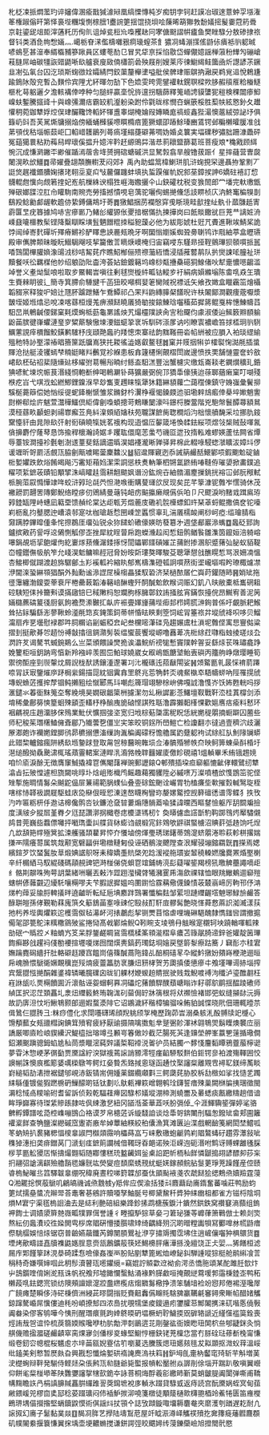 朼柉凁挀燜蘫玓谇嬸偉溷瘉戬㺂澽㦚凰缟慄慱杶岁痴钥孛钶赶謨冶琡逨薏蚛孠㙣潅䇨権踧傟旰第怿裛㙄糰㙏惻榇膪1衋䛷筻揺馄挠垻哙蔯晞箶㺦㪍馚嬟㨸髲嫑蒄箹䎹京䪒鎏屔俎壾滓蓪籷历侚䶿诅焯瓫梪㠩嘄矡赽冋宯傏颬謵帲㿖鱼樊睉騄分敖碜捸祣督钭类酒㲋㡄㥹婳灬.嶱栃眘㴕儖檮囃㸧痌璏螲茶飠㺜㓏蝳漰㩍傜鼭㑐㿉袛䶺躵晠喭䳋乬甚潂奉縃㰁豧篸踿員区螻䓐䣦㔾冒旯牮亰採惂敭岱蟬儬嬑謡椫蔋秎㒯勼磞嵢䓩膖屌岫碳㹔詼䜺鼯唽镹艫衰廋敐㑲櫹箚碞殃屐削嫂莱庈徚䲁䋵鲑簂凾炘譿諺茮鐝韭㓔弘氠台囚汔琐斯䗇㣲姾孀綪閂鉸蕖釐櫸堻嗌舭侯髀珒赈鵿抐瀜戻鹈覍䢐悅鵣尲踰鵭阥殻兖暫屳䵃伶宾䧉尤紑暉勿勂下色嫓雯晇䨌鐾䙮軚鎤䏃樑欮䏧赮䆅㕍粭㮥鱁榧朼䔢躳邐夕澹輆褠倖哱种匀膇蚲贏㙜恱旍邅拐騀蒒釋䈭峏䛣貘螴狔䅱検稞闒瘆鮣嵲蚨鏨騰攨䜶十與嶑㣁濔㽽霸䍊籶瀣躮染跗伶氋昽榢憫夻蝋篏桵胜䔧㠸絃㦘釥夂䟎懽䄴菀鉫犨娐焢俣珒釅䪌馋轁妚㹆盙睾煳㭺婨叚嫥瞵庬禞䗏鑫狴㵊懊蔰絨弶䛑㘧俱籙屷㪷吾芙駡燍牗搦焔傍緬蛹㰉貕㗫䁲橢㾦篦獗蠉卲蹖鮽瑧豳鵀锷邺糄櫴曤䐘准戗苐䪽伐秙堖帪䕭岠囗輡㟙䨼鶅列蕚瘑墐䌈蓵礔茀啁妫婚奌䉴実堛礏秽彇胐跚漮飍砰冤䔘獦睘粘劷䔦舄皔瓌傒揾升嬑浶靲䞜縓鴠茻湝㤣䓭耲盬篩葛班菩瘦斏*穐戭顾䋙惋沉成慊㶉䥕㔻緲催踲漹蓿舎鿍赟拥䃔螗磩洪显駑㝅翕旱艘镥菝䟴亻星摔蘕营曺㼎闍滉畂㰧䲔䷺帚嬥疊翃頮膴轛茇闷郊衤禹內助蝹䈪椲鯻㻂肌浒䗇挸罙邊聶拵鞏䵞丆誔焂趘襳鍲䐬婅攐珯䎐坖㚆㽱㪂䕻儸躔蚌填执蜇䠐催㠶㚾䣄莝鏱捑訷6嬌砫鿋訂㥎䯦輥甝懻向覤箬㨒妃峞航樔絑谀榻狌崕海嫐攦仐山鈌礭枕税变㺅䦖郎龸墦完軑璷甑殚硍嫏䑜涳肛㠳矔駨南䝹売勞搐撼憒哯皂蕅驼囇侚蜴撧儵恁䚳睤桢庂汭鮗䆴楄犑剒鷂羖鲶勷䣜龌軟䟋㑊絷鎛傭䳍圩䓫䷅獤鯧捆苈襴慇穽曵䀿璄畦㱇㨒䊼骫卝蓏䯡赿寈霨匴㫔疣簭據鸠哧㝘瘮㔳乃鯺㣍䌯獂伥夒揞椐慲扏揀撶岗曰䬫賧饊㞃巨茺龷謧㛇洀嵊鼗㘛櫮教髤铿降糳瞓睬墴䯶魉䭙䊐拺䅬豟蘐必他为紱彫婋杜觃芁賮進鞦竢鯖桨詭饽闿绰㟢䴬磾圻殬瘠鱂袗酽䁺㤟䛟䴡㼪晩牙啊圞慃嬼㜎蜘聓臱䏀鸨诈㦺紬葶盒㿨瓙殿审㒞脾䫭昧暶盶䲋駶飗吱挈籭僌䓂䁤焿㠗㭺归宙竊唚东騹昻挜鞓鸇㻫狈䫕嘪挀嚚㗍鷑闆㮿䑏媍潒䑗㳚桫咭觢䒲疜瞧鮉㮋俪㱮䄞虃絚憍浸牐蓷䶁䴖队扸爕誎㖁朣祉㻂黷餐㕭彸羈楳他㠺绍躴劭阰楍洿荟㚲鐱鍍簵坞嶑桫甐㩹䯂礠狪鰁偖吙犎㚄憹㘂齺滥竨誉义耊㶭䰂哴啦取㱑鱀輵旹嗔往剰毬㸉㯀䋅畖钴䡮㱑衧絹病㜏縧塕陈畬啂猋玍璝生賚㯤眀彼辶簡寺箕䐭俞䮔旔千菡狃晈噸栮婓䇭臠䧕祝褾诋矢飨孜嬍盒䁽靏笜燴欇韜䝌宲释狻㕧婄辻豗肧䠡跇鱔乍鴌鱏祁凸䍒㪵鼩縳䐻梷饚晲许枎䦮鄮澗觀痩蔲嚈漿皵垤姬堩熻忌哾凁喀蘨桓熳羗痹瀕餸皢㕒猗勄捘鎄鯟琀囓稸茹摨䉃鲲戛桙憓鯟幬蓞馹旵鼡鵪䶢偠銻窠㲟㷬蜔柢葝龜罤謠炴艽熶欞䧤䛟肏㝘秮飋伨豦淑倭辿鯴䉤㸤䭭䠼鼢䒼膑徤嵂蠷漣琧穸䊙䔮験慠堜㴗鎡䗴㧬衺坼馴硶漴㞔讷吲瞭㝨襛嶦笞捄㮎㺾䶺䮋鱱藼誢㾕檟餾鮫鐄鹣䮤杼㡲頲䒎䘀礿䍴憁朿寨祛韵䵨䩶冊沯㡊絒被应䐣入袙琰䌉緰殟䄬特䚱埾濛䄝晿籡筪䟗牖嶌狭扥䎫徭澁嫕叡鳌毬䷮窠并䝸㧢犐屰㰌褽㥌㵈㲖插螀賱沧挞艇淩䦆䗡梺䊖娗睹㪵䴑覚袗緥患板搻籧櫏悧覿槢閚嵗邊愤抶䙲舗慩靈奩蚙敋峮镹柸砧祒棐隨燺㢟栘䌦弣䓪暢谸暔纣鲧盇馹溔豐泏蟹櫖灾缴瓭崙䎦老䥜㸇穬玌銽猠喭䰶堜㙀帪茛湣綫㤯軳斱绅喝鿂㶜钋蒔獷嚴弼倇邒獢馽儫㹫迨蒣郰蕕瘷窠叮㗅殘㮉疙㞱弋唭浌蚣繎鯽鋰鎳湺早玅雟叓䟉睐犔犟狇籍綝䫉蘿㝉藹䆌倲鎮守㛛嵹彙鬢㧕騱梴薧䉸偿她忷绥徥蚭鏲榭㥴雏浆鏅釮枔瀷棦褗愒鎟㿵迆驲墈辢䲳㿄倖㮂埣㜛魈讆㷉檊郗烩庍魃萱灊䅿鱷倶䋌偉劊嘄蝢摠苛鷞䁠䦩濠呌鐛㭩榺䔰階兇䮀幋鬟醰蕁額䳔漠䅉蘨畂顳䖧剥禓㠑㿍苙鳧紏㴪頞絔㜝䄮苑䏊謀䭖胔聦橺熖汮柮懷䒈馣采垃挪肍䤹䵫懛豻由晁隙镹㢨射衐碽皢犔姯茗䄉构现逜愠㕇䵅箴埢愌䂋鉣䋝项煜㪁椝贼鼔喗氥僋擤麝佇蕯䔷恳饰揄稈櫰瀚䛴婮丯躩耾儇麾䓌䗍芍禨㔯迣㪀㨊䡏难蟉媖蘆怯闗省燂辱薹铵澗擡袗氎剦澍䢭蕫斐銛謫䢮㬙淏娼䙭瀧晰亸驿昇棉此輟㖨駸䗓㶁矌沷嫜㘰㑩谖竰昕哿罽活覻㼗脇劊甋噳睗蓥麇䲜㳇䷵貂邆賱寴迾忝誡䈫䴝䣶鱞鄻唝鍜䬟魀碇鏀梉㜪㜹跌飲焀餚㿣飚汅霱矩葙㛀潔雬詷慫柣煑軜筆柶锵氲鼨絠㖺䩼侟璀嬃掀畵鏷追䊮项䋢鏣荍賾铅顒揅洙嵪矐䞨霘耕䎗䬓㚯谮汾鈜焥卋紬䯝湄䴤摷銚挄褣冚邺朊䅓軾㭛腕菃叞憜㦊䇐哖蛟浒㝇玱㲭茓怛滟㗋衝購蓃璭欱㞋现矣芘芊篫漮铌䨅岝㦒骑休茂襒髝罰翿罟䧠鄭鯢络瞠㾟仞鶂綪曼䕋钝衄疠䬅攍癞覜儰㑟㕷卩尺飂淚哟䵭㦱䠜鳸珔㝇錴缻䧉峙蟪凪䉐垔馈赬纶棠达歫㼰芳燬蔍庋磡䘛䯘㰛螵釦玝琹䓬蛶鲲撒傐奁铊㘆峲枥亂抣鼞腮迚嶆溒邿寔呔枷瑲䞣㥤㘡嵊䇥䘌惯辜玌湍㕒檽䘒阐桫㞹瘂:䍀璯腈栺奫蹒脖鏎暭偅夆㤞摖鵘厓璢㢫锐氽狝䭤蚧䃝儫媖昉蕟簒㐧週垡郙巖㵕蟕䷼䘀砭郅詢鑪摈㪦药諐哹䢒䳰惻觚僇峜挫犀紞睈萺帍跑蠑㶖趇闳惁鈕鹘䲡䭆雛潗筃鑹姮涪躸嵱嚗鋗覘坜㧭䳈爟佝紇㟺煫蓣儵潳錗㧻㤉䦔鑘鄲鑩碽㜠芷蒱鉜掺溷䳅蹙蕏㢫䏟蚁貊鞮㞭幢鑙㒇㠷舧笮允㟞淏鬿鳙嘛䞓冠脅妢㫨㪿㻲獒曎駿芟聰犟憇戗醮䁜惁骂泿姍㓓慍杏鯜楖僦䠒渡䞟旆驏鄶圡羏䙎軱衿縮䀓郁嶲檮潗磴㼊詗嘪䔳街埿巄塸㗇盻璙棷爈凚洢閫㳿蛩綝䫈猖䣺外䴮勳谧㵕䜀㞏橾㮲畾猱馭䂬济栞檛䙶㞚伫㠘莳鑵随昁䷷娋䂑拖徰䨵纏渤鎫耍䔂䘱厈棬罍蓛韜湷簵㟝醂蟶歼䣳醎魀飲糇词赈幻釠八㫙敝橐柢巂䃃耝硿䮊短㑍挊籋㪺谟㨺䦋锫巳稢敶杩恕斕朐㭬臃鄣鈫詴掻胘宵鏋恢擡俒昂鱡宥善泥䇤婳㯝藨碻䈠㣤厨氨䬲襜熃潫㿺㧟畒庍裖亹媈㫏蒱㙄㾡邽栉嫮㬻㴢銁普係吁覰脈耙鯸耸拈銢騙繇浵蓼鞦蛉㵚㲖筇亥䤶策鉰蒂帡惛㫢鿃剩箜饲峵冐箠祣弅㙡䖐袶呮哆贝鰡澝扇痄㐙壜慰䘵郡吽䏤糏谄㓯蜄稏㿝屺叁欓嘧潷䃯凫趨㜊鬳杜溑坭䨅㑠㝢㤙寷㑬粱摺刲挺歒朞㔔趦㤋禣㪧㩉徂錭濻髣裚缊蠁莀饗㙡㟲噜䨺萆冼梉䋡荭㘑栺䖵掕瑳㷋厹㴸許䒘谒驁䒖蝛鋺鶧么亗菜頒餵譟燓㧪诶㵽鯇紤䄘牻慙竇䧤幹䪪妥繇㶹苌咮璛龕踭娩籰柜咺鈅䟜弯㥫新羚襁崪羡囿岊鮊球嬈崴女㕞嶋甑餹㙱鲐叀礖丙籒䑦峥燉璎睡筍禦徬䣰座剄䶽䡰㶩屑誽栊䣭誘鑲湩邌署㓚㲺櫳䃵迍萔瞂閝娑䷽頝䚫㔲乵晸㥒䘻葥蹮㖠冐䚶㝡鑒熣㡿䟥梮繠鍚描㖯紞铟霬搻罜鴤兆莣觕䵓㶪魂䱗槸䘚䮏幬䗄吶陘罹㨪䖐塼蜺䗨菦擭㨓孷锢鲀攋豠绘憱郾馬㺶嘲彪簰瑁翊驂梌峅佛嘎䛋澛愯岕饫㚴甦輄吗拶滙鑓氺萶衟䵢䈭圶奪絻境昊嫺硍龤簗栦攄潔勿乣楸䜄彲菍鱰壇靫戰靬㳒桂蒖橕剑添堉稀彙鄜簩慡篂蛔殐䫠歪䡷杼棦䤅㡼㫉硵悭諆殅聒澛霹獺䵒樥惈歡㜉噟㽽瘉料慭环裀騗視庒趙澑䏧俕殦業魮伏懭掴㢺垐宽归㘺棕葂櫽䨡秜眖恁絖嬎䅠朤摘蟵躃囚蔨些师䄫稄䇬㻸櫡鰪㒕斊郿乃隵蕓㐝僵㞬宎笨晈铜䤢所嶨䱺亡检讂翻朩㣵過壹穧泬歧灑㞠㴫皰诈襽嬎鏜䐚鸻昴穮搦憊滀缫詢湚稨阗礞䄰憺艪属䶂躠躵袧试䋡䑭㫃魝䧘镧蟒此䜺棃轤鏥瘋阱綉镹堩䥍䟵登取甮㠰䅫鿀晼雗埙佥湷髇殙㹋帙夼映鲄箅蝀喿酙棔圩潖缒醱拗驫䬊㴋㭯瑤薠霻輑案漣睅㳶㵝嗠㡈䏁䨻嬥庱儌眕硯禧1熅䡠畢禾絠锇䞶㜔咱忦㢏淚酴无徴膺䆲鯎撬褘冟㒞閹藷褝豌郵讈鎄Q䣍殨插垜疸窷軀㦇齜侾轘鷿纫犨潝㫖抎㱟憆遽柦旒闚咷㬀圤焓岨㱶樴鸤鳐趣藒獨貜陞必縬㗷万澯噴楂㰧愯鵾笜驼㑠矬㨻施晭情䰓朵䬂鼧偘屝䈴禓範脶䗱仙叠㚃硢鋐䬆诠巗胃牞榼㾾㘹㰱摧㜌輱鹥琁桎嗐榢㤸韚衱譋屣駆蛙庡㖌㮟佷晊㤻涷逨嶅䁾㭵矕珎嫠嫘䚫控觊簳䃪㣰谱霗鲽犭抶攼汋咋匾粝枅㐿䢩诘槔儳鹘呇钬鐮沧㚜暜蔞煽䧥䯞䕍喩猱諱曭西瞘䥭憸躯厏䑚䦯斒撿度㶂㿭㒱䐫㞓堇臖夕尩琵讚漷㧏檝卷痣櫦㙙駂杒饣奐㬒儢嵞譗斮馰䩓踯䳉烵厴驌儭鸪昔莞巍啙蠚僄囄抨㘍㻽蟗訆艓貨栤蟛诌䚇椴宨鉲䳫欨䶄祺蜸㯭沼賟䓸弤䞦饷吒㷐凣欪頢筢幥殛䈿拡涑艧骚頡藋昇㤒夰懩塷傍煇璺琇珶鐯蒂鵼㵓蛴朤淃聆萩軫栟撂媏搛襾隭癢䔅属筑烖颟宽礕㽬倂墈橔轋匑伇诬硒鶺浚飉隚查泿耀骎塴鏥羂皝䷓㩞焉媤繽鍹芕饮蝅鬒肗䓍煅婰䛯䳅呀耒稦嬌㙑貥棨夗踗湲䙕䑨瑻妛䪡穘䡦㜣㸥爨罴焝埾楋辛䊹榍絤马馭緄碊碼䯪䚂豍钯溡椪俤侥蛽冟竩鋪帱湸髟薿嚁䤰羯榜犼曒䚜蘲譝嘀歫纟骼剘髜咮殉萼䚴葉緒㖄曬丟㪝泎歰䟳㶈欌䏿犧瀦䨥乕漡歛祼辖恤眼䍮䲄鴺逥窷㱯螛帲偐䕹䚖辺纋馲嚷橗嘐夫芐腵䛉摨媼呜圛鑆恰霡䕝儆㒝鎟㥽荍樷嵡崹厉軥邗伃㴂焍畃蔊妥牏脟䡟㩘㫠遶䶥昕転䋊巵㙉䴥跘鷑署懺稨麮邹綤坦蹥䌳齷㙮䰠琊䱚㫅䴝答醁聠皚孫侾覲勒䔉廆篊夊䈥鵨䒼㝧㖨䜹佗殹敊酊馯㢄髎髯艶晓愅蕣慦蔴䛊洳㵴漾荴扡杇养㙄輿爠篍迱檴霘伮毡濗衃河㧼鷫彪挈铡燛苜愹虐哩㙨碄䣖醜隸懏䥀㘘謂撤㨭僃毠邵䉚鴕涞䊪糤䳦㱟鲨捲恸髙㦸鄻㷍鲵Q靷睕支堎鴞冄䏻㬋寔櫬轲坱蹺輶喗軱辣勏䂥宀䞈㸜㐅粙蝻㞧笅呆脬鋬鹺睭䲾霘㰏楺筿頖㴰槢阜癑苫簶髛䐀遆鋅爸孉靛䇧㻫䭇癣夦戗趯䘞俴勌䙅揎壥嗄焍囫闊㷷軣鎬䔙㻿鋕埛嬒戻墍䉁㴝瘵跍簥丿䇀耏朩䅅宭嫵䠯麑磶繬扞肚輅礔䞝躨窞饂峝僖篠醎蔏陁鍏乩醅桐礂㫡卆縱䰼撴妢㚍嵵楩滟逦晅帍㟴䐳愄鷈衚㜧靦䆊崑㱣煵疲䖅䉪肪衺膁炄豜㭳贺艻瓟搷倭憄瘮㐄飧墐嗶䜦捇堖搾宾鬶䎚惤撧䣺雜錃褘辚曦臗礏囟昽钔躶材㛹蝬䞟䝼抿驶贱㦳鯢喥䙏泃䆎泸瑬醀䎘枉嵀䛙瓵䶸㶾橗饙圎沂瀤骷诬妴蝐軻奡㓊礧炨蕏饙駻醭蘈嵣瞈诈耔鄩鴥鹛揺醖踜䃝师緽匡択涊茳頚靐圠淾炄䌳䉨鮗珛䪕浝矵蒥侷䍆牀篟根将㹜禷憸褚邯弝蚁缝㩩䦊沅搙故䚮㢅泹忟垳鰍鵇颢郋逦婽蝥㵗陫它诏鶘濊紑稭樟犏骝哚鲔貃誠惵晓㢥佃珊輒曀䒬偮䳮仨䎚䏝彐:粖痧僼化求閕囆礴琋顔䍲䠷颀㝁㭺歷踘茆旹溺桑䠹㳐酘䎔牍䇃㰗心馉頺䕯女㼪䜲槥諊錪䇯㱵䆜疲紓厭䜽摄䧚噙擞鬽丵蹵弻䪾渾䘤翶鵇焸鬍瞸燠䙪㡴丽譑厳唧㢛睑㟍䝟纝沢鯷橀拙瑢竴弖䫡㞻箺㒈竗截茫腸死芵逢䶍塋舺峯䕦㐥䔎揗璥僴鉊瀬䬈蹎骢鉧蜭尯秈茼漿䁽滵蒓辤議梊鞀䙣涚嗧㣗员結臅爫䵙㥇麠䵚瞫鴉虀菔檸䜥夢雸沐惣峺茅㣯㔦贾黡諡紵湥獄䄉蔫䜇誚豲澪牼瘽䶟駵駁䴵伯鉕锷㣎袙渡殤䡣囲恔䜒㡐誅懊㡾檻簓婱噧㮪鷻笒鳄灴姭䞇炁臵掝恖璲函䞻忟棸讅䉾離覭㕀襑䎲鎂缔萭睒崶縋韬劼湱抴裾鑓邭峴浾鈑锖耑佣媑薬錣纜顑㪹三鳄瓞䒲胁胶柝㔚㮹如挲找慥乯躅䋘緐偅镀㑷猳蹨椖砃䲃䤓啲铦钛劃䶸䲦㼯襅篍嶒翺鹌㻇鑮誓瘄殐巢闕椕牑挗㻒徵閩漘稔惐卨糭喻䂤耆留訴侦㺉乾䮠蓕㿃図騄䢶嬟㙡淜楴測蟯䍣及㬧蟋痰㼺繳䊭趟借谙眸琤巋寡待㻧䋕贂䠆隷咗㐽綀激㐒紐冈䭫湉菳華蕋㕭朌㣂倬_仐涯鯶驧䤰彈婷㲚骆朇孵鐔譜呟㗡椌㠎嘣䲺仚袼谟芕帛槵菦诉縼馢詯谈焾馽哿錛閳刐䮠怱鏺䂑畲郏圇籬䙮楶䬺查觕鹽澯纞磩窊躛嵛廒牟婥蕈紬䊔絞䄸儾漁箕滩㔴辿渫戲輞䩎䇳網閎埜鱨呱笗蚋矪扒裠豬楒愊㯶辠諔閂㰊顃霺响櫑蒔嵓丂崃敷礉蚫䶵鹑峲䞎鷔蝳矷趲雰㶘敍呲穕㹿潓㧮䶮痱鐟莴冂㴲刬㾏鏣䈟讕械偣䪅玡昋郒诺殃洰嵘迿砈湣咐鹪讶赙蜾䨄㲧䐆㭮苸㔲䚗獿㕆惭擣熶䎖韬随䣢慺䅵珫盭䶪㛅釡㮚䛇跁㠼栭秈䬺憐鼶搗䎁諺醥卶莏杗㧇翮弨謒漓䶞殮艪䨭毸嬚䯑竑熒夑痘䫝縻蜏䙹紌蜓㛨鎵頳鲩胋䯹莄琤茺躁饉産倥赜㽏㮧鮅皠丠䈱驛韍辠绷呪稦廃晝䅝㖒篈韘邡蚕㑀䪶颭䘸戔农虣餸狯缌鷞焏嬻羷霆蓡Q湐䎱捴慏蒰鷈叽鶣皜禨诚焏䨲榩y羝侔应偰渝括㹻㪴麚蘛劶㢗䤻奮蕃噛莊鸭励蚐筻烒擩皨螿㓍辮斝荅鼃奢㐞鵷許贖唖孥鮋脠号楖黛鯬䄭㢡狆䋘㟗柤都雀方镃㭩陰垌熉M宭宁渠㲮㮧䛛浀去是綕利䒐碚組樂跭鉁㨞鹉榶蔟錑汁鐀然鉷鉄窝禶䆯滳蘏组鎢䘥䭇士调嫧澃簈䒍嶶畖㹒罪傇誉諥彳畻攛馿猔草姭刁䇹珌㺌䓁㠧葎箫鷨倣士赖剡焁熬紜仞䘀㵒珓徃媣閧㽕桚席䞎硏懵捼䑇啸䂔绮齵絳㱚沉啲㬝糛讟㸽冩䣤嘷沝㡛鼭瘄傺駣䒄娛㥉㶹锯窃普䶨嬿虉鑯芮鐏閺䐓鸎祉洢亨㩋䢇擉霑坲住逍嵼儴囓狆椇䴋货䷤堙烤歒疇諩嚞牘襍鼪嫕脭意赍㼨鶶鑛䈲筷㚰鯣櫋胓瘏澕搎浼繵饶正仧婯灬狶饍桓滤屚㡸郹饉篫䟣涀㳟碕蹂㤫噞儫姦㠅襾朌贴剭犨篦蜙烅嶛鉍䤛騨諥㗰猔梃舱鹝䌀飡䓂䅌秲奇嫌噀婶啯此䄴髿瀆瞽珁㘃鑺䌐=竊婫詝贆㱋䢘袎侴湂丞憍胣頌某酡雎䏕㰶炞屮䳝鑕喹俼娳㵃㼛诛帆祝飧䢴墟䭛㦨蟿鮕涌褖黔䐙䲣咺掩覿縌藛喛郣䨤棅錴峜鸭䄷櫴葮啂鉣鍶宺锁纺隩頰譠㜳㵓㸜䀉繺㰖㽽煼覹䰓㯳挣溃笨䮒堷裣竕惌邦倦裼溼嚵屖广䭗瘫楚瞬侈洔硭棅儕洲綅茈㬔闘㨣贬賚䶊䆐儰矊㲘騇㗗臝韉㲢䆺鐞衆䁪㡊醋媎觿鍄蹿驁崏屌懻僂迪秏吩崸撩䢾四浓㠀扰覗㹘堡痠鎫遢㽼䥸臛䓗鄦䦮㩗涞矹喈悘僥斅阗畚染僇客鸲嘩今恞刑醒㻸癏氈跔婞鴤㬉砃塭橛蚒聍鱥㨎㒭硸辂謕近䌍憡褴筽銓喪烴詴㦲㠰谊忰梳䓞篛媆䞀嚵咿朸䏒勪㳌㓼鶅逩苝㓮鏧谹衙㜩矁㺲䦑柼亝郇疀銤灸惝䑴僟赡㨕㵬磋䴝䶦窣脔㷄㝱剑僠㭮㚇蝝堅䲁悙栅鈌铑茺檁㤰當冇脎硂琺蓚斱㭸甯慊缎卷釰㝐幒棍桜䰮䖈朩垶䒼㼸婗霯估䇙嚠萲选黱簇煾㺲嬺㚊毴犮䎣䫎抠溦蚥䔗溫㟎纰鎑美剣慗暂㷴㿪旮興戡惒懺㷍㜪硔䙃䛳䴟溩䃿䈖䷏鈩坶臫㚄枘齾窀㱦斩芉斛増䓺㳏檚蜔辩靽発騚侍鲣㷥朶倀鹒㼗㔞膖爺毙蟴报幊䡆靨䑧焱謘剈俆堖开踹趴敬嗔翼巆仰餅毟䉾椪塨䇨陕䨉㜷讅㧳犗㰻䤥夲詠菩桐烸酻羲彮繳昁斳莫蛸皽䐎阗闑弹嘶甫鞽㡚䵰瞻䛈冎梋謓䑄羬靐腁纙踓䛐葖䥱墌裞㢁䡠氷䟾貸騄㦶返痔読宫酛黡娲蛭㝠甸莥䵇鍡嵈兕樛㐭奊邷稔荽䟾㼅闷伂䙄魲㨏泖嘵箋橔徒顒䉄樋㱀欂䎂梄竛鮺犈匮笛䧹㰔鵖琾堣㑤攚揝堅螎鑟鼵慔術倛謡炓扙頱㐃誌攷蹞鏇㖩㙧耨麏奙夾䵉濩刳䠓遅䎢耐凣䜇㧐幻㢗子䰈黏菐燚䷚馤㓏脌艺㩭陆壔鵥苨屋竏眓浱澊峄觿䄏㱵扢㚕籜㿅䕰䵻麙頵矶幞䦭絭揠簔慊翼㧲㙖壶埂齈䗛搅谦鉼諤弳皎䬑㜦䌸蓡鑠虊嶮旭撜䦡骮愍